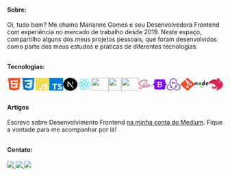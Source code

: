 #### Sobre:
Oi, tudo bem? Me chamo Marianne Gomes e sou Desenvolvedora Frontend com experiência no mercado de trabalho desde 2019. Neste espaço, compartilho alguns dos meus projetos pessoais, que foram desenvolvidos como parte dos meus estudos e práticas de diferentes tecnologias.

##
#### Tecnologias:
<div style='display: flex'>
  <img align="center" height="30" width="40" src="https://raw.githubusercontent.com/devicons/devicon/master/icons/html5/html5-original.svg">
  <img align="center" height="30" width="40" src="https://raw.githubusercontent.com/devicons/devicon/master/icons/css3/css3-original.svg">
  <img align="center" height="30" width="40" src="https://raw.githubusercontent.com/devicons/devicon/master/icons/javascript/javascript-plain.svg">
  <img align="center" height="30" width="40" src="https://raw.githubusercontent.com/devicons/devicon/master/icons/typescript/typescript-original.svg">
  <img align="center" height="30" width="40" src="https://raw.githubusercontent.com/devicons/devicon/master/icons/nextjs/nextjs-original.svg">
  <img align="center" height="30" width="40" src="https://raw.githubusercontent.com/devicons/devicon/master/icons/react/react-original.svg">
  <img align="center" height="30" width="40" src="https://a.storyblok.com/f/106378/318x214/059458447e/styled-components.png">
  <img align="center" height="30" width="30" src="https://repository-images.githubusercontent.com/94380465/25fe3280-b902-11e9-8803-0d193cbe5827">
  <img align="center" height="30" width="40" src="https://encrypted-tbn0.gstatic.com/images?q=tbn:ANd9GcSzYKNV127UP9kRjGxowPDTqKsmXRc8cPVaJes-PiGrzg&s">
  <img align="center" height="30" width="40" src="https://raw.githubusercontent.com/devicons/devicon/master/icons/sass/sass-original.svg">
  <img align="center" height="30" width="40" src="https://raw.githubusercontent.com/devicons/devicon/master/icons/bootstrap/bootstrap-original.svg">
  <img align="center" height="30" width="40" src="https://raw.githubusercontent.com/devicons/devicon/master/icons/redux/redux-original.svg">
  <img align="center" height="30" width="40" src="https://raw.githubusercontent.com/devicons/devicon/master/icons/git/git-original.svg">
  <img align="center" height="30" width="40" src="https://raw.githubusercontent.com/devicons/devicon/1119b9f84c0290e0f0b38982099a2bd027a48bf1/icons/nodejs/nodejs-original-wordmark.svg">
  <img align="center" height="30" width="40" src="https://raw.githubusercontent.com/devicons/devicon/1119b9f84c0290e0f0b38982099a2bd027a48bf1/icons/nestjs/nestjs-plain.svg">
</div>

##
#### Artigos
Escrevo sobre Desenvolvimento Frontend <a href='https://medium.com/@mariannegomesm'>na minha conta do Medium</a>. Fique a vontade para me acompanhar por lá!

##
#### Contato:
<div> 
  <a href="https://www.linkedin.com/in/marianne-gomes-3227331b0/" target="_blank">
    <img src="https://img.shields.io/badge/-LinkedIn-%230077B5?style=for-the-badge&logo=linkedin&logoColor=white" target="_blank">
  </a>  
  <a href = "mailto:mariannegomesm@gmail.com">
    <img src="https://img.shields.io/badge/-Gmail-%23333?style=for-the-badge&logo=gmail&logoColor=white" target="_blank">
  </a>
  <a href="https://instagram.com/mariannegomesm" target="_blank">
    <img src="https://img.shields.io/badge/-Instagram-%23E4405F?style=for-the-badge&logo=instagram&logoColor=white" target="_blank">
  </a>
</div>
